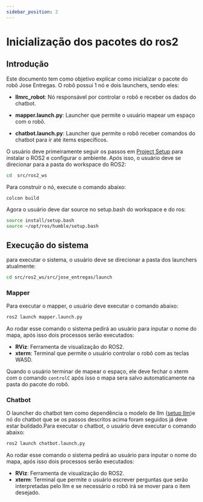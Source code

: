 ```yaml
---
sidebar_position: 2
---
```

# Inicialização dos pacotes do ros2

## Introdução

Este documento tem como objetivo explicar como inicializar o pacote do robô Jose Entregas. O robô possui 1 nó e dois launchers, sendo eles:

- **llmrc_robot**: Nó responsável por controlar o robô e receber os dados do chatbot.

- **mapper.launch.py**: Launcher que permite o usuário mapear um espaço com o robô.
  
- **chatbot.launch.py**: Launcher que permite o robô receber comandos do chatbot para ir até items específicos.

O usuário deve primeiramente seguir os passos em [Project Setup](./) para instalar o ROS2 e configurar o ambiente. Após isso, o usuário deve se direcionar para a pasta do workspace do ROS2:

```bash
cd  src/ros2_ws
```

Para construir o nó, execute o comando abaixo:

```bash
colcon build
```

Agora o usuário deve dar source no setup.bash do workspace e do ros:

```bash
source install/setup.bash
source ~/opt/ros/humble/setup.bash
```

## Execução do sistema

para executar o sistema, o usuário deve se direcionar a pasta dos launchers atualmente:

```bash
cd src/ros2_ws/src/jose_entregas/launch
```

### Mapper

Para executar o mapper, o usuário deve executar o comando abaixo:

```bash
ros2 launch mapper.launch.py
```

Ao rodar esse comando o sistema pedirá ao usuário para inputar o nome do mapa, após isso dois  processos serão executados:

- **RViz**: Ferramenta de visualização do ROS2.
- **xterm**: Terminal que permite o usuário controlar o robô com as teclas WASD.

Quando o usuário terminar de mapear o espaço, ele deve fechar o xterm com o comando `controlC`  após isso o mapa sera salvo automaticamente na pasta do pacote do robô.

### Chatbot

O launcher do chatbot tem como dependência o modelo de llm ([setup llm](./Llm))e nó do chatbot que se os passos descritos acima foram seguidos já deve estar buildado.Para executar o chatbot, o usuário deve executar o comando abaixo:

```bash
ros2 launch chatbot.launch.py
```

Ao rodar esse comando o sistema pedirá ao usuário para inputar o nome do mapa, após isso dois  processos serão executados:

- **RViz**: Ferramenta de visualização do ROS2.
- **xterm**: Terminal que permite o usuário escrever perguntas que serão interpretadas pelo llm e se necessário o robô irá se mover para o item desejado.
